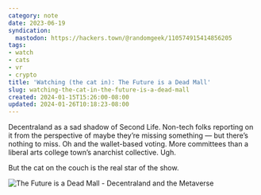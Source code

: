 ```yaml
---
category: note
date: 2023-06-19
syndication:
  mastodon: https://hackers.town/@randomgeek/110574915414856205
tags:
- watch
- cats
- vr
- crypto
title: 'Watching (the cat in): The Future is a Dead Mall'
slug: watching-the-cat-in-the-future-is-a-dead-mall
created: 2024-01-15T15:26:00-08:00
updated: 2024-01-26T10:18:23-08:00
---
```


Decentraland as a sad shadow of Second Life. Non-tech folks reporting on it from the perspective of maybe they’re missing something — but there’s nothing to miss. Oh and the wallet-based voting. More committees than a liberal arts college town’s anarchist collective. Ugh.

But the cat on the couch is the real star of the show.

![The Future is a Dead Mall - Decentraland and the Metaverse](https://www.youtube.com/watch?v=EiZhdpLXZ8Q)
